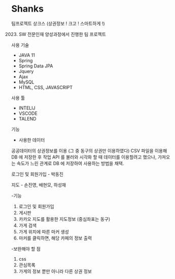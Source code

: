 # Shanks
팀프로젝트
상크스 (상권정보 ! 크고 ! 스마트하게 !)


2023. SW 전문인재 양성과정에서 진행한 팀 프로젝트

사용 기술

- JAVA 11
- Spring
- Spring Data JPA
- Jquery
- Ajax
- MySQL
- HTML, CSS, JAVASCRIPT

사용 툴

- INTELIJ
- VSCODE
- TALEND

기능

- 사용한 데이터

공공데이터의 상권정보를 이용
(그 중 동구의 상권만 이용하였다)
CSV 파일을 이용해 DB 에 저장한 후 작업
API 를 불러와 시각화 할 때 데이터를 이용할려고 했으나, 가져오는 속도가 느린 관계로 DB 에 저장하여 사용하는 방법을 채택.

로그인 및 회원가입 - 박동진

지도 - 손진영, 배현모, 하성재

-기능
1. 로그인 및 회원가입
2. 게시판
3. 카카오 지도를 활용한 지도정보 (중심좌표는 동구)
4. 가게 검색
5. 가게 위치에 따른 마커 생성
6. 마커를 클릭하면, 해당 카페의 정보 출력

-보완해야 할 점
1. css
2. 관심목록
3. 가게의 정보 뿐만 아니라 다른 상권 정보
